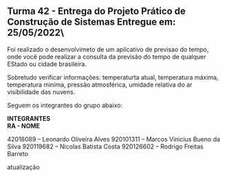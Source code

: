 Turma 42 - Entrega do Projeto Prático de Construção de Sistemas 
Entregue em: 25/05/2022\
------------------------------------------------------------------------------------------------------------------------------


Foi realizado o desenvolvimeto de um apilcativo de previsao do tempo, onde você pode realizar a consulta da previsão do tempo de qualquer EStado ou cidade brasileira.

Sobretudo verificar informações: temperaturta atual, temperatura máxima, temperatura miníma, pressão atmosférica, umidade relativa do ar visibilidade das nuvens.

Seguem os integrantes do grupo abaixo:

**INTEGRANTES**\
**RA        - NOME**

42018089  – Leonardo Oliveira Alves
920101311 – Marcos Vinicius Bueno da Silva 
920119682 – Nicolas Batista Costa
920126602 – Rodrigo Freitas Barreto

atualização

